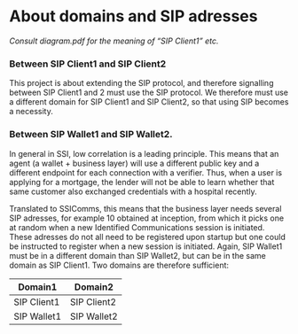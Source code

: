 # About domains and SIP adresses

_Consult diagram.pdf for the meaning of “SIP Client1” etc._
### Between SIP Client1 and SIP Client2
This project is about extending the SIP protocol, and therefore signalling between SIP Client1 and 2 must use the SIP protocol. We therefore must use a different domain for SIP Client1 and SIP Client2, so that using SIP becomes a necessity.

### Between SIP Wallet1 and SIP Wallet2.
In general in SSI, low correlation is a leading principle. This means that an agent (a wallet + business layer) will use a different public key and a different endpoint for each connection with a verifier. Thus, when a user is applying for a mortgage, the lender will not be able to learn whether that same customer also exchanged credentials with a hospital recently.

Translated to SSIComms, this means that the business layer needs several SIP adresses, for example 10 obtained at inception, from which it picks one at random when a new Identified Communications session is initiated. These adresses do not all need to be registered upon startup but one could be instructed to register when a new session is initiated.
Again, SIP Wallet1 must be in a different domain than SIP Wallet2, but can be in the same domain as SIP Client1. Two domains are therefore sufficient:

| Domain1 | Domain2 |
| ------- | ------- |
| SIP Client1 | SIP Client2 |		
| SIP Wallet1 |	SIP Wallet2 |
